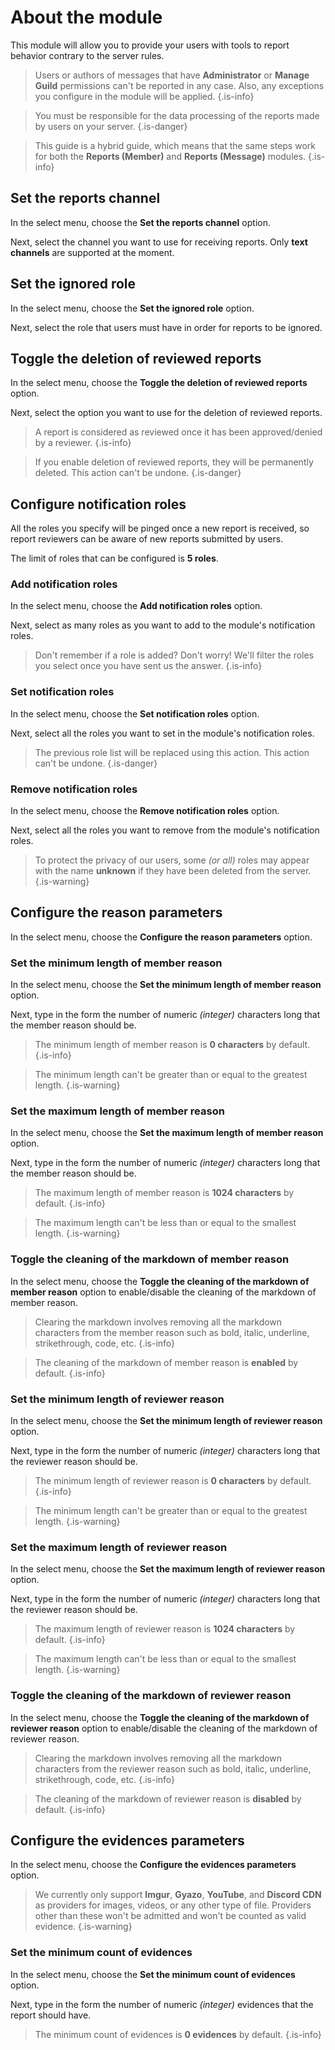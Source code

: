 # About the module

This module will allow you to provide your users with tools to report behavior contrary to the server rules.

> Users or authors of messages that have **Administrator** or **Manage Guild** permissions can't be reported in any case. Also, any exceptions you configure in the module will be applied.
> {.is-info}

> You must be responsible for the data processing of the reports made by users on your server.
> {.is-danger}

> This guide is a hybrid guide, which means that the same steps work for both the **Reports (Member)** and **Reports (Message)** modules.
> {.is-info}

## Set the reports channel

In the select menu, choose the **Set the reports channel** option.

Next, select the channel you want to use for receiving reports. Only **text channels** are supported at the moment.

## Set the ignored role

In the select menu, choose the **Set the ignored role** option.

Next, select the role that users must have in order for reports to be ignored.

## Toggle the deletion of reviewed reports

In the select menu, choose the **Toggle the deletion of reviewed reports** option.

Next, select the option you want to use for the deletion of reviewed reports.

> A report is considered as reviewed once it has been approved/denied by a reviewer.
> {.is-info}

> If you enable deletion of reviewed reports, they will be permanently deleted. This action can't be undone.
> {.is-danger}

## Configure notification roles

All the roles you specify will be pinged once a new report is received, so report reviewers can be aware of new reports submitted by users.

The limit of roles that can be configured is **5 roles**.

### Add notification roles

In the select menu, choose the **Add notification roles** option.

Next, select as many roles as you want to add to the module's notification roles.

> Don't remember if a role is added? Don't worry! We'll filter the roles you select once you have sent us the answer.
> {.is-info}

### Set notification roles

In the select menu, choose the **Set notification roles** option.

Next, select all the roles you want to set in the module's notification roles.

> The previous role list will be replaced using this action. This action can't be undone.
> {.is-danger}

### Remove notification roles

In the select menu, choose the **Remove notification roles** option.

Next, select all the roles you want to remove from the module's notification roles.

> To protect the privacy of our users, some *(or all)* roles may appear with the name **unknown** if they have been deleted from the server.
> {.is-warning}

## Configure the reason parameters

In the select menu, choose the **Configure the reason parameters** option.

### Set the minimum length of member reason

In the select menu, choose the **Set the minimum length of member reason** option.

Next, type in the form the number of numeric *(integer)* characters long that the member reason should be.

> The minimum length of member reason is **0 characters** by default.
> {.is-info}

> The minimum length can't be greater than or equal to the greatest length.
> {.is-warning}

### Set the maximum length of member reason

In the select menu, choose the **Set the maximum length of member reason** option.

Next, type in the form the number of numeric *(integer)* characters long that the member reason should be.

> The maximum length of member reason is **1024 characters** by default.
> {.is-info}

> The maximum length can't be less than or equal to the smallest length.
> {.is-warning}

### Toggle the cleaning of the markdown of member reason

In the select menu, choose the **Toggle the cleaning of the markdown of member reason** option to enable/disable the cleaning of the markdown of member reason.

> Clearing the markdown involves removing all the markdown characters from the member reason such as bold, italic, underline, strikethrough, code, etc.
> {.is-info}

> The cleaning of the markdown of member reason is **enabled** by default.
> {.is-info}

### Set the minimum length of reviewer reason

In the select menu, choose the **Set the minimum length of reviewer reason** option.

Next, type in the form the number of numeric *(integer)* characters long that the reviewer reason should be.

> The minimum length of reviewer reason is **0 characters** by default.
> {.is-info}

> The minimum length can't be greater than or equal to the greatest length.
> {.is-warning}

### Set the maximum length of reviewer reason

In the select menu, choose the **Set the maximum length of reviewer reason** option.

Next, type in the form the number of numeric *(integer)* characters long that the reviewer reason should be.

> The maximum length of reviewer reason is **1024 characters** by default.
> {.is-info}

> The maximum length can't be less than or equal to the smallest length.
> {.is-warning}

### Toggle the cleaning of the markdown of reviewer reason

In the select menu, choose the **Toggle the cleaning of the markdown of reviewer reason** option to enable/disable the cleaning of the markdown of reviewer reason.

> Clearing the markdown involves removing all the markdown characters from the reviewer reason such as bold, italic, underline, strikethrough, code, etc.
> {.is-info}

> The cleaning of the markdown of reviewer reason is **disabled** by default.
> {.is-info}

## Configure the evidences parameters

In the select menu, choose the **Configure the evidences parameters** option.

> We currently only support **Imgur**, **Gyazo**, **YouTube**, and **Discord CDN** as providers for images, videos, or any other type of file. Providers other than these won't be admitted and won't be counted as valid evidence.
> {.is-warning}

### Set the minimum count of evidences

In the select menu, choose the **Set the minimum count of evidences** option.

Next, type in the form the number of numeric *(integer)* evidences that the report should have.

> The minimum count of evidences is **0 evidences** by default.
> {.is-info}